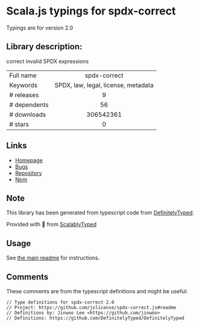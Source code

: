 
# Scala.js typings for spdx-correct

Typings are for version 2.0

## Library description:
correct invalid SPDX expressions

|                    |                 |
| ------------------ | :-------------: |
| Full name          | spdx-correct |
| Keywords           | SPDX, law, legal, license, metadata |
| # releases         | 9 |
| # dependents       | 56 |
| # downloads        | 306542361 |
| # stars            | 0 |

## Links
- [Homepage](https://github.com/jslicense/spdx-correct.js#readme)
- [Bugs](https://github.com/jslicense/spdx-correct.js/issues)
- [Repository](https://github.com/jslicense/spdx-correct.js)
- [Npm](https://www.npmjs.com/package/spdx-correct)
    


## Note
This library has been generated from typescript code from [DefinitelyTyped](https://definitelytyped.org).

Provided with :purple_heart: from [ScalablyTyped](https://github.com/oyvindberg/ScalablyTyped)

## Usage
See [the main readme](../../readme.md) for instructions.

## Comments

These comments are from the typescript definitions and might be useful:
```
// Type definitions for spdx-correct 2.0
// Project: https://github.com/jslicense/spdx-correct.js#readme
// Definitions by: Jinwoo Lee <https://github.com/jinwoo>
// Definitions: https://github.com/DefinitelyTyped/DefinitelyTyped

```

